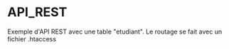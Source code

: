 # API_REST
Exemple d'API REST avec une table "etudiant".
Le routage se fait avec un fichier .htaccess
